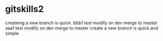 # gitskills2
createing a new branch is quick.
bbb1 test modify on dev merge to master
aaa1 test modify on dev merge to master
create a new branch is quick and simple
